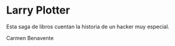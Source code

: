 # Larry Plotter

Esta saga de libros cuentan la historia de un hacker muy especial.

Carmen Benavente
